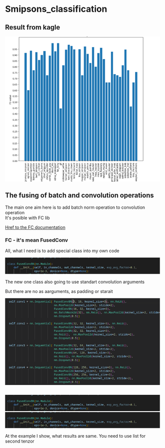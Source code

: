 # Smipsons_classification

<h2>Result from kagle</h2>

<img src = "./resul_acc.png">
<h2>The fusing of batch and convolution operations</h2>
<p>The main one aim here is to add batch norm operation to convolution operation<br>
It's posible with FC lib<br></p>
<a href = "https://pytorch.org/tutorials/intermediate/custom_function_conv_bn_tutorial.html">Href to the FC documentation</a>
<h3> FC - it's mean FusedConv</h3>
<p>All, what I need is to add special class into my own code</p>
<img src = "./argm.png">
<p>The new one class also going to use standart convolution arguments</p>
<p>But there are no as aarguments, as padding or starait</p>
<img src = "./Module_with_FC.png">
<h2></h2>
<img src = "./argm.png">
<img src = "./argm.png">
<p>At the example I show, what results are same. You need to use list for second tenzor</p>